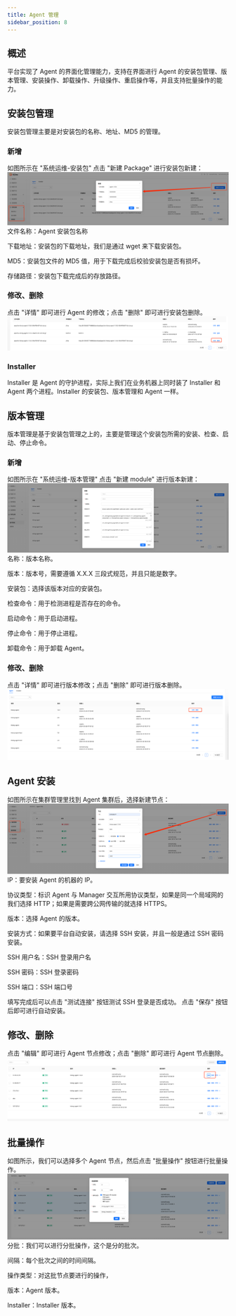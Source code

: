 ```yaml
---
title: Agent 管理
sidebar_position: 8
---
```


## 概述
平台实现了 Agent 的界面化管理能力，支持在界面进行 Agent 的安装包管理、版本管理、安装操作、卸载操作、升级操作、重启操作等，并且支持批量操作的能力。

## 安装包管理
安装包管理主要是对安装包的名称、地址、MD5 的管理。
### 新增
如图所示在 "系统运维-安装包" 点击 "新建 Package" 进行安装包新建：
![](img/agent_package_new.png)
文件名称：Agent 安装包名称

下载地址：安装包的下载地址，我们是通过 wget 来下载安装包。

MD5：安装包文件的 MD5 值，用于下载完成后校验安装包是否有损坏。

存储路径：安装包下载完成后的存放路径。

### 修改、删除
点击 "详情" 即可进行 Agent 的修改；点击 "删除" 即可进行安装包删除。
![](img/agent_package_modify_delete.png)

### Installer 
Installer 是 Agent 的守护进程，实际上我们在业务机器上同时装了 Installer 和 Agent 两个进程。Installer 的安装包、版本管理和 Agent 一样。

## 版本管理
版本管理是基于安装包管理之上的，主要是管理这个安装包所需的安装、检查、启动、停止命令。
### 新增
如图所示在 "系统运维-版本管理" 点击 "新建 module" 进行版本新建：
![](img/agent_version_new.png)
名称：版本名称。

版本：版本号，需要遵循 X.X.X 三段式规范，并且只能是数字。

安装包：选择该版本对应的安装包。

检查命令：用于检测进程是否存在的命令。

启动命令：用于启动进程。

停止命令：用于停止进程。

卸载命令：用于卸载 Agent。

### 修改、删除
点击 "详情" 即可进行版本修改；点击 "删除" 即可进行版本删除。
![](img/agent_version_modify_delete.png)


## Agent 安装
如图所示在集群管理里找到 Agent 集群后，选择新建节点：
![](img/agent_install.png)
IP：要安装 Agent 的机器的 IP。

协议类型：标识 Agent 与 Manager 交互所用协议类型，如果是同一个局域网的我们选择 HTTP；如果是需要跨公网传输的就选择 HTTPS。

版本：选择 Agent 的版本。

安装方式：如果要平台自动安装，请选择 SSH 安装，并且一般是通过 SSH 密码安装。

SSH 用户名：SSH 登录用户名

SSH 密码：SSH 登录密码

SSH 端口：SSH 端口号

填写完成后可以点击 "测试连接" 按钮测试 SSH 登录是否成功。
点击 "保存" 按钮后即可进行自动安装。
## 修改、删除
点击 "编辑" 即可进行 Agent 节点修改；点击 "删除" 即可进行 Agent 节点删除。
![](img/agent_modify_delete.png)

## 批量操作
如图所示，我们可以选择多个 Agent 节点，然后点击 "批量操作" 按钮进行批量操作。
![](img/agent_batch.png)
分批：我们可以进行分批操作，这个是分的批次。

间隔：每个批次之间的时间间隔。

操作类型：对这批节点要进行的操作，

版本：Agent 版本。

Installer：Installer 版本。